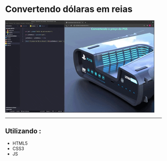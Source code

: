 <h1> Convertendo dólaras em reias </h1>



<img src="01gif.gif">


--- 


## Utilizando :
  - HTML5
  - CSS3
  - JS